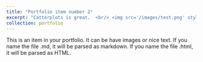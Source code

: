 ```yaml
---
title: "Portfolio item number 2"
excerpt: "Catterplots is great.  <br/> <img src='/images/test.png' style='width:500px;'/>"
collection: portfolio
---
```


This is an item in your portfolio. It can be have images or nice text. If you name the file .md, it will be parsed as markdown. If you name the file .html, it will be parsed as HTML. 
